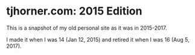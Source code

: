 # tjhorner.com: 2015 Edition

This is a snapshot of my old personal site as it was in 2015-2017.

I made it when I was 14 (Jan 12, 2015) and retired it when I was 16 (Aug 5, 2017).
